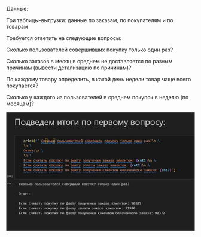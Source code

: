Данные:

Три таблицы-выгрузки: данные по заказам, по покупателям и по товарам

Требуется ответить на следующие вопросы:

Сколько пользователей совершивших покупку только один раз?

Сколько заказов в месяц в среднем не доставляется по разным причинам (вывести детализацию по причинам)?

По каждому товару определить, в какой день недели товар чаще всего покупается?

Сколько у каждого из пользователей в среднем покупок в неделю (по месяцам)?

![](/2_ad_hoc/python_internet_shop_questions/python_internet_shop_questions.jpg?raw=true "")
